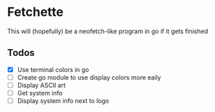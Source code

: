 # Fetchette
This will (hopefully) be a neofetch-like program in go if it gets finished

## Todos
- [X] Use terminal colors in go
- [ ] Create go module to use display colors more eaily
- [ ] Display ASCII art
- [ ] Get system info
- [ ] Display system info next to logo
